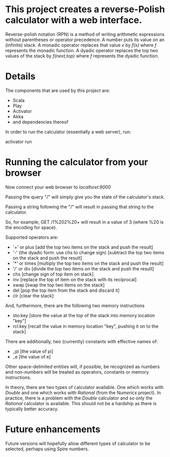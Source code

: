 This project creates a reverse-Polish calculator with a web interface.
======================================================================

Reverse-polish notation (RPN) is a method of writing arithmetic expressions
without parentheses or operator precedence.
A number puts its value on an (infinite) stack.
A monadic operator replaces that value _x_ by _f(x)_ where _f_ represents the monadic function.
A dyadic operator replaces the top two values of the stack by _f(next,top)_ where _f_ represents
the dyadic function.

Details
=======

The components that are used by this project are:

* Scala
* Play
* Activator
* Akka
* and dependencies thereof

In order to run the calculator (essentially a web server), run:

  activator run
  
Running the calculator from your browser
========================================

Now connect your web browser to _localhost:9000_

Passing the query "/" will simply give you the state of the calculator's stack.

Passing a string following the "/" will result in passing that string to the calculator.

So, for example, GET /1%202%20+ will result in a value of 3 (where %20 is the encoding for space).

Supported operators are:

* '+' or plus [add the top two items on the stack and push the result]
* '-' (the dyadic form: use chs to change sign) [subtract the top two items on the stack and push the result]
* '*' or times [multiply the top two items on the stack and push the result]
* '/' or div [divide the top two items on the stack and push the result]
* chs [change sign of top item on stack]
* inv [replace the top of item on the stack with its reciprocal]
* swap [swap the top two items on the stack]
* del [pop the top item from the stack and discard it]
* clr [clear the stack]

And, furthermore, there are the following two memory instructions

* sto:key [store the value at the top of the stack into memory location "key"]
* rcl:key [recall the value in memory location "key", pushing it on to the stack]

There are additionally, two (currently) constants with effective names of:

* _pi [the value of pi]
* _e [the value of e]

Other space-delimited entities will, if possible, be recognized as numbers and non-numbers will
be treated as operators, constants or memory instructions.

In theory, there are two types of calculator available. One which works with _Double_ and one which
works with _Rational_ (from the _Numerics_ project). In practice, there is a problem with
the _Double_ calculator and so only the _Rational_ calculator is available. This should
not be a hardship as there is typically better accuracy.

Future enhancements
===================

Future versions will hopefully allow different types of calculator to be selected, perhaps using Spire numbers.